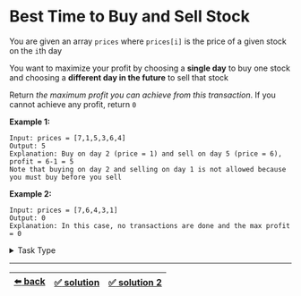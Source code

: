 # Best Time to Buy and Sell Stock

You are given an array `prices` where `prices[i]` is the price of a given stock on the `i`th day

You want to maximize your profit by choosing a __single day__ to buy one stock and choosing a __different day in the future__ to sell that stock

Return _the maximum profit you can achieve from this transaction_. If you cannot achieve any profit, return `0`

__Example 1:__

```
Input: prices = [7,1,5,3,6,4]
Output: 5
Explanation: Buy on day 2 (price = 1) and sell on day 5 (price = 6), profit = 6-1 = 5
Note that buying on day 2 and selling on day 1 is not allowed because you must buy before you sell
```

__Example 2:__

```
Input: prices = [7,6,4,3,1]
Output: 0
Explanation: In this case, no transactions are done and the max profit = 0
```

<details>

<summary>Task Type</summary>

- __`Sliding Window`__
  <details>

  <summary><i><b><code>Sliding Window. Dynamic size</code></b></i></summary>

    <!-- TODO: Easy Task for Sliding Window fixed size -->
    <!-- TODO: The example in the article (sliding window) is your Easy Task for this Approach -->
    <!-- TODO: maybe Easy Task for Sliding Window. Dynamic size -->
    <!-- TODO: refactor the abstract explanation of the Approach TODO: The Approach is that ... -->

    This is a task for two pointers. Sometimes two pointers move such that one pointer (left pointer) is always behind the other pointer (right pointer). Such a technique when we have the left pointer behind the right pointer and per iteration we either increment the left pointer or the right pointer or per iteration we increment both the left and the right pointers is called "_Sliding Window_"

    In order to learn the basics of the "_Sliding Window_" technique read [this article](../literature/sliding-window.md). We are going to build all further explanation on top of the knowledge from the article

    The size of the Sliding Window is the number of elements of the array between the left and the right pointers. In [the article](../literature/sliding-window.md) the size of the Sliding Window was always the same (we call it "fixed size") because we were always looking at two elements: `i` (right pointer) and `i - m` (`i - WINDOW_SIZE`, left pointer) and the left pointer was always the same distance from the right pointer. Therefore our Window (the elements of the array between the left and the right pointers) always had the same fixed size but for the solution of some "_Sliding Window_" tasks (like this one) we may need to use dynamic (not fixed) size of the Sliding Window

    Dynamic size of the Sliding Window means that whilst the left pointer is always behind the right pointer the distance between the left and the right pointers may change according to some logic. In other words with dynamic size of the Sliding Window both left and right pointers go along the array (left behind right) and they change Window size (the distance between each other) as they go and this is exactly the trick of the Approach we need to implement for the soltuion of this task

    Thus using the _`Sliding Window. Dynamic size`_ Approach you don't have to always increment the left pointer by one or the right pointer by one: the pointers can be set to any index they want so long as the left is behind the right. Indeed the left pointer may even go to the same position as the right pointer while the right pointer increments by one to be ahead of the left pointer. As you can see this Sliding Window we have been talking about may shrink and expand at will

    <!-- TODO: expnanation of the logic of the solution -->

  </details>

</details>

---

| [:arrow_left: back](../README.md) | [:white_check_mark: solution](./solution.js) | [:white_check_mark: solution 2](./solution-2.js) |
| :---: | :---: | :---: |
